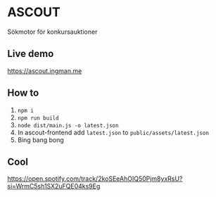 # ASCOUT

Sökmotor för konkursauktioner

## Live demo

https://ascout.ingman.me

## How to

1. `npm i`
2. `npm run build`
3. `node dist/main.js -o latest.json`
4. In ascout-frontend add `latest.json` to `public/assets/latest.json`
5. Bing bang bong

## Cool

https://open.spotify.com/track/2koSEeAhOIQ50Pjm8yxRsU?si=WrmC5sh1SX2uFQE04ks9Eg
